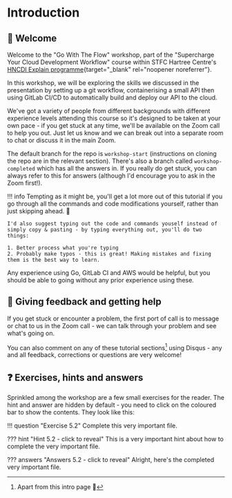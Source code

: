 # Introduction

## :wave: Welcome

Welcome to the "Go With The Flow" workshop, part of the "Supercharge Your Cloud Development Workflow" course within STFC Hartree Centre's [HNCDI Explain programme](https://www.hartree.stfc.ac.uk/Pages/Explain.aspx){target="_blank" rel="noopener noreferrer"}.

In this workshop, we will be exploring the skills we discussed in the presentation by setting up a git workflow, containerising a small API then using GitLab CI/CD to automatically build and deploy our API to the cloud.

We've got a variety of people from different backgrounds with different experience levels attending this course so it's designed to be taken at your own pace - if you get stuck at any time, we'll be available on the Zoom call to help you out. Just let us know and we can break out into a separate room to chat or discuss it in the main Zoom.

The default branch for the repo is `workshop-start` (instructions on cloning the repo are in the relevant section). There's also a branch called `workshop-completed` which has all the answers in. If you really do get stuck, you can always refer to this for answers (although I'd encourage you to ask in the Zoom first!).

!!! info
    Tempting as it might be, you'll get a lot more out of this tutorial if you go through all the commands and code modifications yourself, rather than just skipping ahead. :slightly_smiling_face:

    I'd also suggest typing out the code and commands youself instead of simply copy & pasting - by typing everything out, you'll do two things:

    1. Better process what you're typing
    2. Probably make typos - this is great! Making mistakes and fixing them is the best way to learn.

Any experience using Go, GitLab CI and AWS would be helpful, but you should be able to going without any prior experience using these.

## :speech_balloon: Giving feedback and getting help

If you get stuck or encounter a problem, the first port of call is to message or chat to us in the Zoom call - we can talk through your problem and see what's going on.

You can also comment on any of these tutorial sections[^disqus] using Disqus - any and all feedback, corrections or questions are very welcome!

[^disqus]: Apart from this intro page :slightly_smiling_face:

## :question: Exercises, hints and answers

Sprinkled among the workshop are a few small exercises for the reader. The hint and answer are hidden by default - you need to click on the coloured bar to show the contents. They look like this:

!!! question "Exercise 5.2"
    Complete this very important file.

??? hint "Hint 5.2 - click to reveal"
    This is a very important hint about how to complete the very important file.

??? answers "Answers 5.2 - click to reveal"
    Alright, here's the completed very important file.
